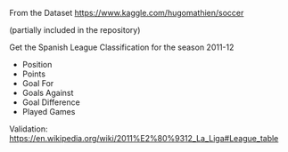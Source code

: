 From the Dataset
https://www.kaggle.com/hugomathien/soccer

(partially included in the repository)

Get the Spanish League Classification for the season 2011-12
- Position
- Points
- Goal For
- Goals Against
- Goal Difference
- Played Games


Validation:
https://en.wikipedia.org/wiki/2011%E2%80%9312_La_Liga#League_table
